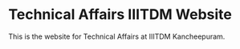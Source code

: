 # Technical Affairs IIITDM Website

This is the website for Technical Affairs at IIITDM Kancheepuram.

